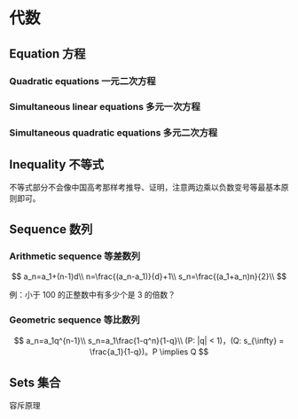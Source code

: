 # 代数

## Equation 方程

### Quadratic equations 一元二次方程

### Simultaneous linear equations 多元一次方程

### Simultaneous quadratic equations 多元二次方程

## Inequality 不等式

不等式部分不会像中国高考那样考推导、证明，注意两边乘以负数变号等最基本原则即可。

## Sequence 数列

### Arithmetic sequence 等差数列

$$
a_n=a_1+(n-1)d\\
n=\frac{(a_n-a_1)}{d}+1\\
s_n=\frac{(a_1+a_n)n}{2}\\
$$

例：小于 100 的正整数中有多少个是 3 的倍数？

### Geometric sequence 等比数列

$$
a_n=a_1q^{n-1}\\
s_n=a_1\frac{1-q^n}{1-q}\\
(P: |q| < 1)，(Q: s_{\infty} = \frac{a_1}{1-q})。P \implies Q
$$

## Sets 集合

容斥原理
